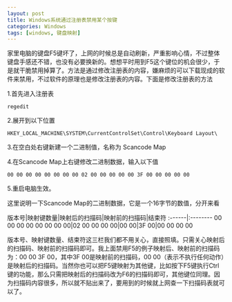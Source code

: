 ```yaml
---
layout: post
title: Windows系统通过注册表禁用某个按键
categories: Windows
tags: [windows, 键盘映射]
---
```


家里电脑的键盘F5键坏了，上网的时候总是自动刷新，严重影响心情，不过整体键盘手感还不错，也没有必要换新的。想想平时用到F5这个键位的机会很少，于是就干脆禁用掉算了。方法是通过修改注册表的内容，嫌麻烦的可以下载现成的软件来禁用，不过软件的原理也是修改注册表的内容。下面是修改注册表的方法

1.首先进入注册表

    regedit

2.展开到以下位置

	HKEY_LOCAL_MACHINE\SYSTEM\CurrentControlSet\Control\Keyboard Layout\

3.在空白处右键新建一个二进制值，名称为 Scancode Map

4.在Scancode Map上右键修改二进制数据，输入以下值

    00 00 00 00 00 00 00 00 02 00 00 00 00 00 3F 00 00 00 00 00

5.重启电脑生效。

这里说明一下Scancode Map的二进制数据，它是一个16字节的数值，分开来看


版本号|映射键数量|映射后的扫描码|映射前的扫描码|结束符
:------|:--------
00 00 00 00 00 00 00 00|02 00 00 00 00|00 00|3F 00|00 00 00 00
 

版本号、映射键数量、结束符这三栏我们都不用关心，直接照填。只需关心映射后的扫描码、映射前的扫描码即可。我上面禁用F5的例子映射后、映射前的扫描码为：00 00 3F 00，其中3F 00是映射前的扫描码，00 00（表示不执行任何动作）是映射后的扫描码。当然你也可以把F5键映射为其他键，比如按下F5键执行Ctrl键的功能，那么只需把映射后的扫描码改为F6的扫描码即可，其他键位同理。因为扫描码内容很多，所以就不贴出来了，要用到的时候就上网查一下扫描码表就可以了。
